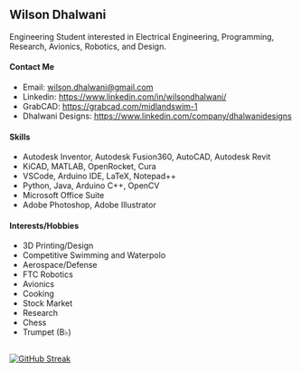 ## Wilson Dhalwani

Engineering Student interested in Electrical Engineering, Programming, Research, Avionics, Robotics, and Design. 

#### Contact Me
- Email: wilson.dhalwani@gmail.com
- Linkedin: https://www.linkedin.com/in/wilsondhalwani/
- GrabCAD: https://grabcad.com/midlandswim-1
- Dhalwani Designs: https://www.linkedin.com/company/dhalwanidesigns



#### Skills
- Autodesk Inventor, Autodesk Fusion360, AutoCAD, Autodesk Revit 
- KiCAD, MATLAB, OpenRocket, Cura
- VSCode, Arduino IDE, LaTeX, Notepad++
- Python, Java, Arduino C++, OpenCV
- Microsoft Office Suite
- Adobe Photoshop, Adobe Illustrator 

#### Interests/Hobbies
- 3D Printing/Design 
- Competitive Swimming and Waterpolo
- Aerospace/Defense
- FTC Robotics
- Avionics
- Cooking 
- Stock Market 
- Research 
- Chess 
- Trumpet (B♭)
##

[![GitHub Streak](https://streak-stats.demolab.com?user=Midlandswim&theme=hacker&border_radius=3&date_format=M%20j%5B%2C%20Y%5D&card_width=275&background=45%2C465D4A00%2C000000&stroke=2FFF3AB9&border=8CEB94&hide_current_streak=true&hide_longest_streak=true)](https://git.io/streak-stats)

<!---
Midlandswim/Midlandswim is a ✨ special ✨ repository because its `README.md` (this file) appears on your GitHub profile.
You can click the Preview link to take a look at your changes.
--->
